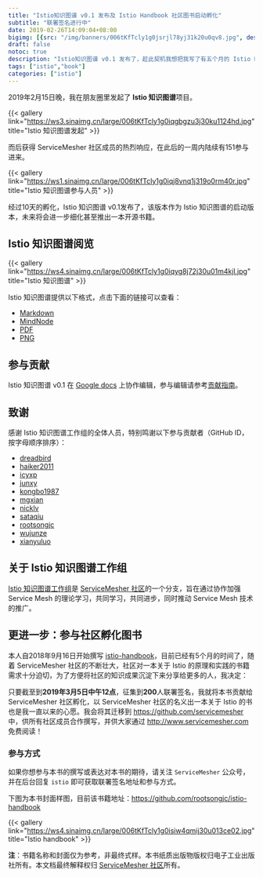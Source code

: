 ```yaml
---
title: "Istio知识图谱 v0.1 发布及 Istio Handbook 社区图书启动孵化"
subtitle: "联署签名进行中"
date: 2019-02-26T14:09:04+08:00
bigimg: [{src: "/img/banners/006tKfTcly1g0jsrjl78yj31k20u0qv8.jpg", desc: "Photo via unsplash"}]
draft: false
notoc: true
description: "Istio知识图谱 v0.1 发布了，趁此契机我想把我写了有五个月的 Istio Handbook 捐献给 ServiceMesher 社区孵化，目前正在联署签名中。"
tags: ["istio","book"]
categories: ["istio"]
---
```


2019年2月15日晚，我在朋友圈里发起了 **Istio 知识图谱**项目。

{{< gallery link="https://ws3.sinaimg.cn/large/006tKfTcly1g0iqgbgzu3j30ku1124hd.jpg" title="Istio 知识图谱发起" >}}

而后获得 ServiceMesher 社区成员的热烈响应，在此后的一周内陆续有151参与进来。

{{< gallery link="https://ws1.sinaimg.cn/large/006tKfTcly1g0iqj8vnq1j319o0rm40r.jpg" title="Istio 知识图谱参与人员" >}}

经过10天的孵化，Istio 知识图谱 v0.1发布了，该版本作为 Istio 知识图谱的启动版本，未来将会进一步细化甚至推出一本开源书籍。

## Istio 知识图谱阅览

{{< gallery link="https://ws4.sinaimg.cn/large/006tKfTcly1g0iqyg8j72j30u01m4kjl.jpg" title="Istio 知识图谱" >}}

Istio 知识图谱提供以下格式，点击下面的链接可以查看：

- [Markdown](https://github.com/servicemesher/istio-knowledge-map/blob/master/istio-knowledge-map.md)
- [MindNode](https://github.com/servicemesher/istio-knowledge-map/blob/master/mindnode)
- [PDF](https://github.com/servicemesher/istio-knowledge-map/blob/master/pdf/istio-knowledge-map.pdf)
- [PNG](https://github.com/servicemesher/istio-knowledge-map/blob/master/png/istio-knowledge-map.png)

## 参与贡献

Istio 知识图谱 v0.1 在 [Google docs](https://docs.google.com/document/d/1nMAC9ZNH3NggQ_79vmdyog_2KtATKFofqP9f9K0rr7M/edit?ts=5c6ac5b7#heading=h.2nl61kfhbfx8) 上协作编辑，参与编辑请参考[贡献指南](https://github.com/servicemesher/istio-knowledge-map/blob/master/CONTRIBUTING.md)。

## 致谢

感谢 Istio 知识图谱工作组的全体人员，特别鸣谢以下参与贡献者（GitHub ID，按字母顺序排序）：

- [dreadbird](https://github.com/dreadbird)
- [haiker2011](https://github.com/haiker2011)
- [icyxp](https://github.com/icyxp)
- [junxy](https://github.com/junxy)
- [kongbo1987](https://github.com/kongbo1987)
- [mgxian](https://github.com/mgxian)
- [nicklv](https://github.com/nicklv)
- [sataqiu](https://github.com/sataqiu)
- [rootsongjc](https://github.com/rootsongjc)
- [wujunze](https://github.com/wujunze)
- [xianyuluo](https://github.com/xianyuluo)

## 关于 Istio 知识图谱工作组

[Istio 知识图谱工作组](https://github.com/orgs/servicemesher/teams/istio-knowledge-map-working-group/members)是 [ServiceMesher 社区](http://www.servicemesher.com)的一个分支，旨在通过协作加强 Service Mesh 的理论学习，共同学习，共同进步，同时推动 Service Mesh 技术的推广。

## 更进一步：参与社区孵化图书

本人自2018年9月16日开始撰写 [istio-handbook](https://github.com/rootsongjc/istio-handbook)，目前已经有5个月的时间了，随着 ServiceMesher 社区的不断壮大，社区对一本关于 Istio 的原理和实践的书籍需求十分迫切，为了方便将社区的知识成果沉淀下来分享给更多的人，我决定：

只要截至到**2019年3月5日中午12点**，征集到**200**人联署签名，我就将本书贡献给 ServiceMesher 社区孵化，以 ServiceMesher 社区的名义出一本关于 Istio 的书也是我一直以来的心愿。我会将其迁移到 https://github.com/servicemesher 中，供所有社区成员合作撰写，并供大家通过 http://www.servicemesher.com 免费阅读！

### 参与方式

如果你想参与本书的撰写或表达对本书的期待，请关注 `ServiceMesher` 公众号，并在后台回复 `istio` 即可获取联署签名地址和参与方式。

下图为本书封面样图，目前该书籍地址：https://github.com/rootsongjc/istio-handbook

{{< gallery link="https://ws4.sinaimg.cn/large/006tKfTcly1g0isiw4qmij30u013ce02.jpg" title="Istio handbook" >}}

**注**：书籍名称和封面仅为参考，非最终式样。本书纸质出版物版权归电子工业出版社所有。本文档最终解释权归 [ServiceMesher 社区](http://www.servicemesher.com)所有。

